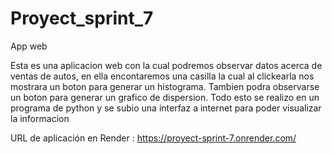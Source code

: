 # Proyect_sprint_7
App web

Esta es una aplicacion web con la cual podremos observar datos acerca de ventas de autos, en ella encontaremos una casilla la cual al clickearla nos mostrara un boton para generar un histograma. Tambien podra observarse un boton para generar un grafico de dispersion.
Todo esto se realizo en un programa de python y se subio una interfaz a internet para poder visualizar la informacion

URL de aplicación en Render : https://proyect-sprint-7.onrender.com/
